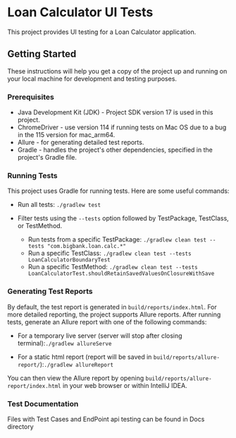 
# Loan Calculator UI Tests

This project provides UI testing for a Loan Calculator application. 

## Getting Started

These instructions will help you get a copy of the project up and running on your local machine for development and testing purposes.

### Prerequisites
- Java Development Kit (JDK) - Project SDK version 17 is used in this project.
- ChromeDriver - use version 114 if running tests on Mac OS due to a bug in the 115 version for mac_arm64.
- Allure - for generating detailed test reports.
- Gradle - handles the project's other dependencies, specified in the project's Gradle file.


### Running Tests
This project uses Gradle for running tests. Here are some useful commands:

- Run all tests:
`./gradlew test`

- Filter tests using the `--tests` option followed by TestPackage, TestClass, or TestMethod.

  - Run tests from a specific TestPackage: `./gradlew clean test --tests "com.bigbank.loan.calc.*"`
  - Run a specific TestClass: `./gradlew clean test --tests LoanCalculatorBoundaryTest `
  - Run a specific TestMethod: `./gradlew clean test --tests LoanCalculatorTest.shouldRetainSavedValuesOnClosureWithSave`


### Generating Test Reports
By default, the test report is generated in `build/reports/index.html`. For more detailed reporting, the project supports Allure reports. After running tests, generate an Allure report with one of the following commands:

- For a temporary live server (server will stop after closing terminal):`./gradlew allureServe`

- For a static html report (report will be saved in `build/reports/allure-report/`):`./gradlew allureReport`

You can then view the Allure report by opening `build/reports/allure-report/index.html` in your web browser or within IntelliJ IDEA.


### Test Documentation
Files with Test Cases and EndPoint api testing can be found in Docs directory

